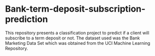 # Bank-term-deposit-subscription-prediction
This repository presents a classification project to predict if a client will subscribe to a term deposit or not. The dataset used was the Bank Marketing Data Set which was obtained from the UCI Machine Learning Repository.
